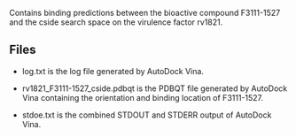 Contains binding predictions between the bioactive compound F3111-1527 and the cside search space on the virulence factor rv1821.

## Files

- log.txt is the log file generated by AutoDock Vina.

- rv1821_F3111-1527_cside.pdbqt is the PDBQT file generated by AutoDock Vina containing the orientation and binding location of F3111-1527.

- stdoe.txt is the combined STDOUT and STDERR output of AutoDock Vina.

